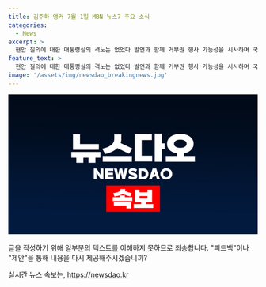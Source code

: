 ```yaml
---
title: 김주하 앵커 7월 1일 MBN 뉴스7 주요 소식
categories:
  - News
excerpt: >
  현안 질의에 대한 대통령실의 격노는 없었다 발언과 함께 거부권 행사 가능성을 시사하며 국회 운영위의 대통령실 공방 사건이 공로되고 있습니다. 국민의힘 전당대회에서의 배신의 정치 공방과 후보들 간의 과열된 갈등 또한 주목받고 있습니다. 이 외에도 경계근무 중 사망한 육군 일병 사건과 바이든 대통령의 후보 TV 토론 참패에 따른 교체 여론 등이 이슈로 떠오르고 있습니다. (150자)
feature_text: >
  현안 질의에 대한 대통령실의 격노는 없었다 발언과 함께 거부권 행사 가능성을 시사하며 국회 운영위의 대통령실 공방 사건이 공로되고 있습니다. 국민의힘 전당대회에서의 배신의 정치 공방과 후보들 간의 과열된 갈등 또한 주목받고 있습니다. 이 외에도 경계근무 중 사망한 육군 일병 사건과 바이든 대통령의 후보 TV 토론 참패에 따른 교체 여론 등이 이슈로 떠오르고 있습니다. (150자)
image: '/assets/img/newsdao_breakingnews.jpg'
---
```


<p><img src="/assets/img/newsdao_breakingnews.jpg" alt="cryptoinkorea 속보" /></p>

<p>글을 작성하기 위해 일부분의 텍스트를 이해하지 못하므로 죄송합니다. "피드백"이나 "제안"을 통해 내용을 다시 제공해주시겠습니까?</p>
실시간 뉴스 속보는, <a href="https://newsdao.kr" rel="dofollow">https://newsdao.kr</a>


